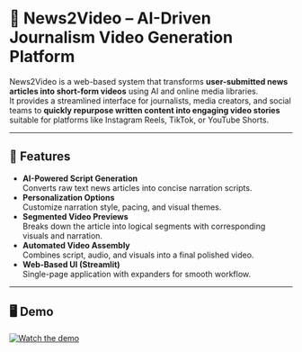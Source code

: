 # 📰 News2Video – AI-Driven Journalism Video Generation Platform

News2Video is a web-based system that transforms **user-submitted news articles into short-form videos** using AI and online media libraries.  
It provides a streamlined interface for journalists, media creators, and social teams to **quickly repurpose written content into engaging video stories** suitable for platforms like Instagram Reels, TikTok, or YouTube Shorts.

---

## 🚀 Features
- **AI-Powered Script Generation**  
  Converts raw text news articles into concise narration scripts.
- **Personalization Options**  
  Customize narration style, pacing, and visual themes.  
- **Segmented Video Previews**  
  Breaks down the article into logical segments with corresponding visuals and narration.  
- **Automated Video Assembly**  
  Combines script, audio, and visuals into a final polished video.  
- **Web-Based UI (Streamlit)**  
  Single-page application with expanders for smooth workflow.  

---

## 🖥️ Demo
[![Watch the demo](https://youtu.be/8_W_mD3Zw_0)](https://github.com/qitong-li/News2Video-AI-Driven-Journalism-Video-Generation-Platform)